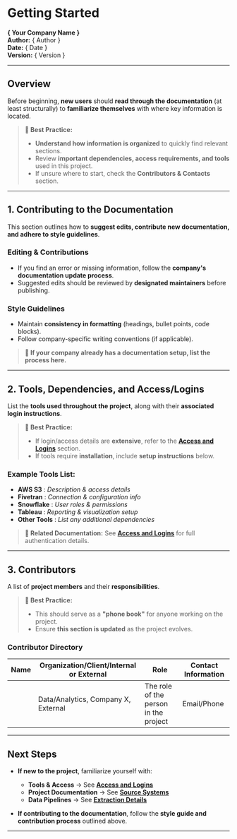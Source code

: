 # Getting Started  
**{ Your Company Name }**  
**Author:** { Author }  
**Date:** { Date }  
**Version:** { Version }  

---

## Overview  
Before beginning, **new users** should **read through the documentation** (at least structurally) to **familiarize themselves** with where key information is located.  

> **📌 Best Practice:**  
> - **Understand how information is organized** to quickly find relevant sections.  
> - Review **important dependencies, access requirements, and tools** used in this project.  
> - If unsure where to start, check the **Contributors & Contacts** section.  

---

## 1. Contributing to the Documentation  
This section outlines how to **suggest edits, contribute new documentation, and adhere to style guidelines**.  

### **Editing & Contributions**  
- If you find an error or missing information, follow the **company's documentation update process**.  
- Suggested edits should be reviewed by **designated maintainers** before publishing.  

### **Style Guidelines**  
- Maintain **consistency in formatting** (headings, bullet points, code blocks).  
- Follow company-specific writing conventions (if applicable).  

> **📌 If your company already has a documentation setup, list the process here.**  

---

## 2. Tools, Dependencies, and Access/Logins  
List the **tools used throughout the project**, along with their **associated login instructions**.  

> **📌 Best Practice:**  
> - If login/access details are **extensive**, refer to the **[Access and Logins](access_logins.md)** section.  
> - If tools require **installation**, include **setup instructions** below.  

### **Example Tools List:**  

- **AWS S3** : _Description & access details_  
- **Fivetran** : _Connection & configuration info_  
- **Snowflake** : _User roles & permissions_  
- **Tableau** : _Reporting & visualization setup_  
- **Other Tools** : _List any additional dependencies_  

> **🔗 Related Documentation:** See **[Access and Logins](access_logins.md)** for full authentication details.  

---

## 3. Contributors  
A list of **project members** and their **responsibilities**.  

> **📌 Best Practice:**  
> - This should serve as a **"phone book"** for anyone working on the project.  
> - Ensure **this section is updated** as the project evolves.  

### **Contributor Directory**  

| **Name** | **Organization/Client/Internal or External** | **Role** | **Contact Information** |
|----------|-------------------------------------------|----------|-------------------------|
|          | Data/Analytics, Company X, External      | The role of the person in the project | Email/Phone |

---

## Next Steps  
- **If new to the project**, familiarize yourself with:  
  - **Tools & Access** → See **[Access and Logins](access_logins.md)**  
  - **Project Documentation** → See **[Source Systems](source_systems.md)**  
  - **Data Pipelines** → See **[Extraction Details](extraction_details.md)**  

- **If contributing to the documentation**, follow the **style guide and contribution process** outlined above.  

---

